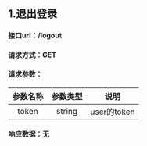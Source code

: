 ## 1.退出登录
#### 接口url：/logout
#### 请求方式：GET
#### 请求参数：
| 参数名称  |  参数类型  |     说明     |
|:-----:|:------:|:----------:|
| token | string | user的token |
#### 响应数据：无